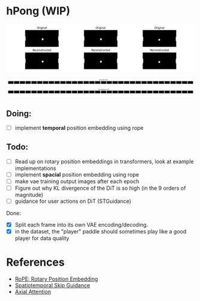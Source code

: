 # hPong (WIP)

![hPong Demo 2](./assets/pong_vae.png)

![hPong Demo](./assets/pong_simulation.png)

## Doing:

- [ ] implement **temporal** position embedding using rope

## Todo:

- [ ] Read up on rotary position embeddings in transformers, look at example implementations
- [ ] implement **spacial** position embedding using rope
- [ ] make vae training output images after each epoch
- [ ] Figure out why KL divergence of the DiT is so high (in the 9 orders of magnitude)
- [ ] guidance for user actions on DiT (STGuidance)

Done:

- [x] Split each frame into its own VAE encoding/decoding.
- [x] in the dataset, the "player" paddle should sometimes play like a good player for data quality

# References

- [RoPE: Rotary Position Embedding](https://arxiv.org/pdf/2104.09864v5)
- [Spatiotemporal Skip Guidance](https://arxiv.org/pdf/2411.18664#page=9&zoom=100,84,296)
- [Axial Attention](https://arxiv.org/pdf/1912.12180)
